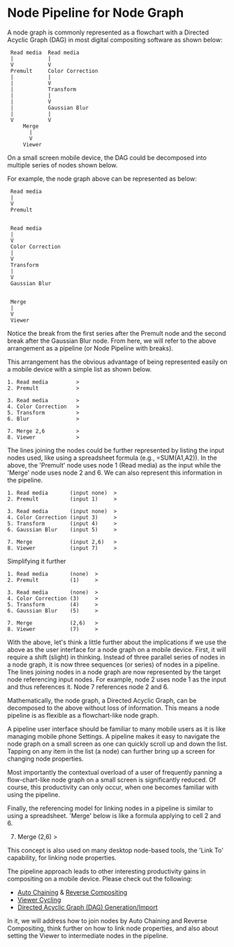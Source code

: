# Node Pipeline for Node Graph
 
A node graph is commonly represented as a flowchart with a Directed Acyclic Graph (DAG) in most digital compositing software as shown below:
  
     Read media  Read media
     |           |     
     V           V     
     Premult     Color Correction
     |           |
     |           V
     |           Transform
     |           |
     |           V
     |           Gaussian Blur
     |           |
     V           V
         Merge
           |
           V
         Viewer
   
On a small screen mobile device, the DAG could be decomposed into multiple series of nodes shown below. 

For example, the node graph above can be represented as below:
  
     Read media
     |                
     V               
     Premult     

  
     Read media
     |              
     V             
     Color Correction
     |           
     V
     Transform
     |           
     V          
     Gaussian Blur      
     
     
     Merge
     |
     V
     Viewer
  
Notice the break from the first series after the Premult node and the second break after the Gaussian Blur node. From here, we will refer to the above arrangement as a pipeline (or Node Pipeline with breaks).

This arrangement has the obvious advantage of being represented easily on a mobile device with a simple list as shown below.
  
    1. Read media         >
    2. Premult            >
  
    3. Read media         >
    4. Color Correction   >
    5. Transform          >
    6. Blur               >
  
    7. Merge 2,6          >
    8. Viewer             >
  
The lines joining the nodes could be further represented by listing the input nodes used, like using a spreadsheet formula (e.g., =SUM(A1,A2)). In the above, the 'Premult' node uses node 1 (Read media) as the input while the 'Merge' node uses node 2 and 6. We can also represent this information in the pipeline.
    
    1. Read media       (input none)  >
    2. Premult          (input 1)     >
  
    3. Read media       (input none)  >
    4. Color Correction (input 3)     >
    5. Transform        (input 4)     >
    6. Gaussian Blur    (input 5)     >
  
    7. Merge            (input 2,6)   >
    8. Viewer           (input 7)     >
  
Simplifying it further
  
    1. Read media       (none)  >
    2. Premult          (1)     >
  
    3. Read media       (none)  >
    4. Color Correction (3)     >
    5. Transform        (4)     >
    6. Gaussian Blur    (5)     >
  
    7. Merge            (2,6)   >
    8. Viewer           (7)     >
  
With the above, let's think a little further about the implications if we use the above as the user interface for a node graph on a mobile device. First, it will require a shift (slight) in thinking. Instead of three parallel series of nodes in a node graph, it is now three sequences (or series) of nodes in a pipeline. The lines joining nodes in a node graph are now represented by the target node referencing input nodes. For example, node 2 uses node 1 as the input and thus references it. Node 7 references node 2 and 6.

Mathematically, the node graph, a Directed Acyclic Graph, can be decomposed to the above without loss of information. This means a node pipeline is as flexible as a flowchart-like node graph.
  
A pipeline user interface should be familiar to many mobile users as it is like managing mobile phone Settings. A pipeline makes it easy to navigate the node graph on a small screen as one can quickly scroll up and down the list. Tapping on any item in the list (a node) can further bring up a screen for changing node properties. 

Most importantly the contextual overload of a user of frequently panning a flow-chart-like node graph on a small screen is significantly reduced. Of course, this productivity can only occur, when one becomes familiar with using the pipeline.  

Finally, the referencing model for linking nodes in a pipeline is similar to using a spreadsheet. 'Merge' below is like a formula applying to cell 2 and 6.

 7. Merge            (2,6)   >

This concept is also used on many desktop node-based tools, the 'Link To' capability, for linking node properties.
 
The pipeline approach leads to other interesting productivity gains in compositing on a mobile device. Please check out the following:
 
  * [Auto Chaining](AutoChaining.md) & [Reverse Compositing](ReverseCompositing.md)
  * [Viewer Cycling](ViewerCycling.md)
  * [Directed Acyclic Graph (DAG) Generation/Import](DirectedAcyclicGraphGeneration.md)
 
In it, we will address how to join nodes by Auto Chaining and Reverse Compositing, think further on how to link node properties, and also about setting the Viewer to intermediate nodes in the pipeline.


